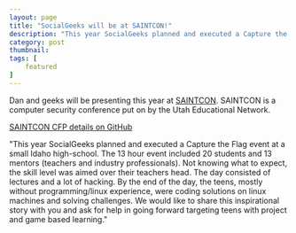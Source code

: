 ```yaml
---
layout: page 
title: "SocialGeeks will be at SAINTCON!"
description: "This year SocialGeeks planned and executed a Capture the Flag event at a small Idaho high-school. We will be sharing this inspirational story at SAINTCON as we move forward targeting teens with project and game based learning."
category: post 
thumbnail: 
tags: [
	featured
]
---
```


Dan and geeks will be presenting this year at <a href="http://www.saintcon.org/" target="_blank">SAINTCON</a>.  SAINTCON is a computer security conference put on by the Utah Educational Network. 

<a href="https://github.com/SocialGeeks/npo/blob/master/cfp/saintcon_abstract.md" target="_blank">SAINTCON CFP details on GitHub</a>  
	
"This year SocialGeeks planned and executed a Capture the Flag event at a small Idaho high-school. The 13 hour event included 20 students and 13 mentors (teachers and industry professionals). Not knowing what to expect, the skill level was aimed over their teachers head. The day consisted of lectures and a lot of hacking. By the end of the day, the teens, mostly without programming/linux experience, were coding solutions on linux machines and solving challenges. We would like to share this inspirational story with you and ask for help in going forward targeting teens with project and game based learning."  

